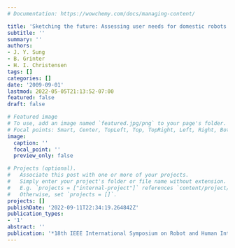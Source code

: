 ```yaml
---
# Documentation: https://wowchemy.com/docs/managing-content/

title: 'Sketching the future: Assessing user needs for domestic robots'
subtitle: ''
summary: ''
authors:
- J. Y. Sung
- B. Grinter
- H. I. Christensen
tags: []
categories: []
date: '2009-09-01'
lastmod: 2022-05-05T21:13:52-07:00
featured: false
draft: false

# Featured image
# To use, add an image named `featured.jpg/png` to your page's folder.
# Focal points: Smart, Center, TopLeft, Top, TopRight, Left, Right, BottomLeft, Bottom, BottomRight.
image:
  caption: ''
  focal_point: ''
  preview_only: false

# Projects (optional).
#   Associate this post with one or more of your projects.
#   Simply enter your project's folder or file name without extension.
#   E.g. `projects = ["internal-project"]` references `content/project/deep-learning/index.md`.
#   Otherwise, set `projects = []`.
projects: []
publishDate: '2022-09-11T22:34:19.264842Z'
publication_types:
- '1'
abstract: ''
publication: '*18th IEEE International Symposium on Robot and Human Interactive Communication*'
---
```

